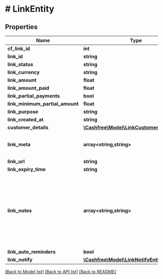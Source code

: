 # # LinkEntity

## Properties

Name | Type | Description | Notes
------------ | ------------- | ------------- | -------------
**cf_link_id** | **int** |  | [optional]
**link_id** | **string** |  | [optional]
**link_status** | **string** |  | [optional]
**link_currency** | **string** |  | [optional]
**link_amount** | **float** |  | [optional]
**link_amount_paid** | **float** |  | [optional]
**link_partial_payments** | **bool** |  | [optional]
**link_minimum_partial_amount** | **float** |  | [optional]
**link_purpose** | **string** |  | [optional]
**link_created_at** | **string** |  | [optional]
**customer_details** | [**\Cashfree\Model\LinkCustomerDetailsEntity**](LinkCustomerDetailsEntity.md) |  | [optional]
**link_meta** | **array<string,string>** | Payment link meta information object. | [optional]
**link_url** | **string** |  | [optional]
**link_expiry_time** | **string** |  | [optional]
**link_notes** | **array<string,string>** | Key-value pair that can be used to store additional information about the entity. Maximum 5 key-value pairs | [optional]
**link_auto_reminders** | **bool** |  | [optional]
**link_notify** | [**\Cashfree\Model\LinkNotifyEntity**](LinkNotifyEntity.md) |  | [optional]

[[Back to Model list]](../../README.md#models) [[Back to API list]](../../README.md#endpoints) [[Back to README]](../../README.md)
